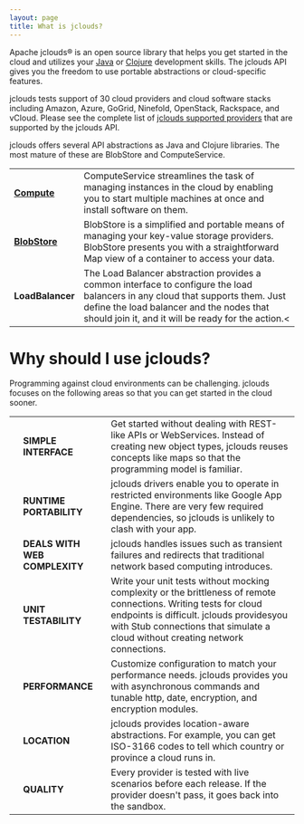 ```yaml
---
layout: page
title: What is jclouds?
---
```


Apache jclouds&reg; is an open source library that helps you get started in the cloud and utilizes your [Java](http://www.oracle.com/technetwork/java/index.html) 
or [Clojure](http://clojure.org) development skills. The jclouds API gives you the freedom to use portable abstractions or cloud-specific features. 

jclouds tests support of 30 cloud providers and cloud software stacks including Amazon, Azure, GoGrid, Ninefold, OpenStack, Rackspace, and vCloud.  Please see the
complete list of [jclouds supported providers](/guides/providers) that are supported by the jclouds API.

jclouds offers several API abstractions as Java and Clojure libraries. The most mature of these are BlobStore and ComputeService.

<table class="table table-striped table-hover">
<tbody>
<tr>
    <td><a href="/gettingstarted/compute"><strong>Compute</strong></a></td>
    <td>ComputeService streamlines the task of managing instances in the cloud by enabling you to start multiple machines at once and install software on them.</td>
</tr>
<tr>
    <td><a href="/gettingstarted/blobstore"><strong>BlobStore</strong></a></td>
    <td>BlobStore is a simplified and portable means of managing your key-value storage providers.  BlobStore presents you with a straightforward Map view of a container to access your data.</td>
</tr>
<tr>
    <td><strong>LoadBalancer</strong></td>
    <td>The Load Balancer abstraction provides a common interface to configure the load balancers in any cloud that supports them. Just define the load balancer and the nodes that should join it, and it will be ready for the action.<</td>
</tr>
</tbody>
</table>

# Why should I use jclouds?

Programming against cloud environments can be challenging. jclouds focuses on the following areas so that you can get started in the cloud sooner.

<table class="table table-striped table-hover">
<tbody>
<tr>
    <td><span class="glyphicon glyphicon-ok green"></span></td>
    <td><strong>SIMPLE INTERFACE</strong></td>
    <td>Get started without dealing with REST-like APIs or WebServices.  Instead of creating new object types, jclouds reuses concepts like maps so that the programming model is familiar. </td>
</tr>
<tr>
    <td><span class="glyphicon glyphicon-ok green"></span></td>
    <td><strong>RUNTIME PORTABILITY</strong></td>
    <td>jclouds drivers enable you to operate in restricted environments like Google App Engine. There are very few required dependencies, so jclouds is unlikely to clash with your app.</td>
</tr>
<tr>
    <td><span class="glyphicon glyphicon-ok green"></span></td>
    <td><strong>DEALS WITH WEB COMPLEXITY</strong></td>
    <td>jclouds handles issues such as transient failures and redirects that traditional network based computing introduces.</td>
</tr>
<tr>
    <td><span class="glyphicon glyphicon-ok green"></span></td>
    <td><strong>UNIT TESTABILITY</strong></td>
    <td>Write your unit tests without mocking complexity or the brittleness of remote connections.  Writing tests for cloud endpoints is difficult. jclouds providesyou with Stub connections that simulate a cloud without creating network connections.</td>
</tr>
<tr>
    <td><span class="glyphicon glyphicon-ok green"></span></td>
    <td><strong>PERFORMANCE</strong></td>
    <td>Customize configuration to match your performance needs.  jclouds provides you with asynchronous commands and tunable http, date, encryption, and encryption modules.</td>
</tr>
<tr>
    <td><span class="glyphicon glyphicon-ok green"></span></td>
    <td><strong>LOCATION</strong></td>
    <td>jclouds provides location-aware abstractions. For example, you can get ISO-3166 codes to tell which country or province a cloud runs in.</td>
</tr>
<tr>
    <td><span class="glyphicon glyphicon-ok green"></span></td>
    <td><strong>QUALITY</strong></td>
    <td>Every provider is tested with live scenarios before each release. If the provider doesn't pass, it goes back into the sandbox.</td>
</tr>
</tbody>
</table>
